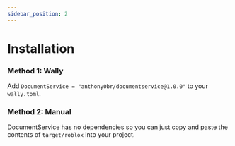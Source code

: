 ```yaml
---
sidebar_position: 2
---
```


# Installation

### Method 1: Wally
Add `DocumentService = "anthony0br/documentservice@1.0.0"` to your `wally.toml`.

### Method 2: Manual
DocumentService has no dependencies so you can just copy and paste the contents of
`target/roblox` into your project.